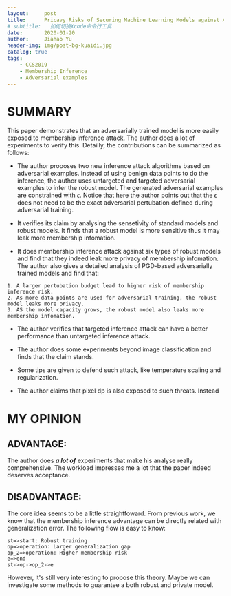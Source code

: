 ```yaml
---
layout:     post
title:      Pricavy Risks of Securing Machine Learning Models against Adversarial Examples
# subtitle:   如何切换Xcode命令行工具
date:       2020-01-20
author:     Jiahao Yu
header-img: img/post-bg-kuaidi.jpg
catalog: true
tags:
    - CCS2019
    - Membership Inference
    - Adversarial examples
---
```


# SUMMARY

This paper demonstrates that an adversarially trained model is more easily exposed to membership inference attack. The author does a lot of experiments to verify this. Detailly, the contributions can be summarized as follows:

- The author proposes two new inference attack algorithms based on adversarial examples. Instead of using benign data points to do the inference, the author uses untargeted and targeted adversarial examples to infer the robust model. The generated adversarial examples are constrained with $\epsilon$. Notice that here the author points out that the $\epsilon$ does not need to be the exact adversarial pertubation defined during adversarial training.

- It verifies its claim by analysing the sensetivity of standard models and robust models. It finds that a robust model is more sensitive thus it may leak more membership infomation.

- It does membership inference attack against six types of robust models and find that they indeed leak more privacy of membership infomation. The author also gives a detailed analysis of PGD-based adversarially trained models and find that:

~~~
1. A larger pertubation budget lead to higher risk of membership inference risk.
2. As more data points are used for adversarial training, the robust model leaks more privacy.
3. AS the model capacity grows, the robust model also leaks more membership infomation.
~~~

- The author verifies that targeted inference attack can have a better performance than untargeted inference attack.

- The author does some experiments beyond image classification and finds that the claim stands.

- Some tips are given to defend such attack, like temperature scaling and regularization.

- The author claims that pixel dp is also exposed to such threats. Instead


# MY OPINION

## ADVANTAGE:

The author does ***a lot of*** experiments that make his analyse really comprehensive. The workload impresses me a lot that the paper indeed deserves acceptance.

## DISADVANTAGE:

The core idea seems to be a little straightfoward. From previous work, we know that the membership inference advantage can be directly related with generalization error. The following flow is easy to know:
```flow
st=>start: Robust training
op=>operation: Larger generalization gap
op_2=>operation: Higher membership risk
e=>end
st->op->op_2->e
```
However, it's still very interesting to propose this theory. Maybe we can investigate some methods to guarantee a both robust and private model.